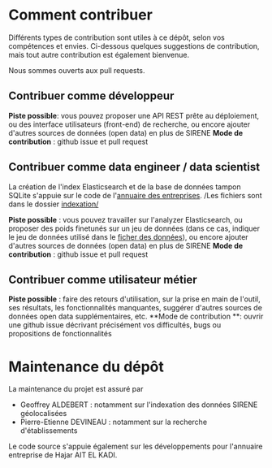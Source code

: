 # Comment contribuer

Différents types de contribution sont utiles à ce dépôt, selon vos compétences et envies. Ci-dessous quelques suggestions de contribution, mais tout autre contribution est également bienvenue.

Nous sommes ouverts aux pull requests.

## Contribuer comme développeur

**Piste possible**: vous pouvez proposer une API REST prête au déploiement, ou des interface utilisateurs (front-end) de recherche, ou encore ajouter d'autres sources de données (open data) en plus de SIRENE
**Mode de contribution** : github issue et pull request

## Contribuer comme data engineer / data scientist

La création de l'index Elasticsearch et de la base de données tampon SQLite s'appuie sur le code de l'[annuaire des entreprises](https://github.com/etalab/annuaire-entreprises-search-infra). /Les fichiers sont dans le dossier [indexation/](indexation/)

**Piste possible** : vous pouvez travailler sur l'analyzer Elasticsearch, ou proposer des poids finetunés sur un jeu de données (dans ce cas, indiquer le jeu de données utilisé dans le [ficher des données](data_sources.txt)), ou encore ajouter d'autres sources de données (open data) en plus de SIRENE
**Mode de contribution** : github issue et pull request

## Contribuer comme utilisateur métier

**Piste possible** : faire des retours d'utilisation, sur la prise en main de l'outil, ses résultats, les fonctionnalités manquantes, suggérer d'autres sources de données open data supplémentaires, etc.
**Mode de contribution **: ouvrir une github issue décrivant précisément vos difficultés, bugs ou propositions de fonctionnalités

# Maintenance du dépôt

La maintenance du projet est assuré par
- Geoffrey ALDEBERT : notamment sur l'indexation des données SIRENE géolocalisées
- Pierre-Etienne DEVINEAU : notamment sur la recherche d'établissements

Le code source s'appuie également sur les développements pour l'annuaire entreprise de Hajar AIT EL KADI.

